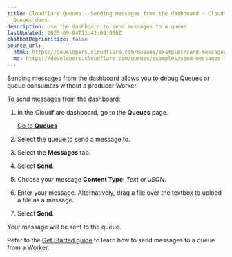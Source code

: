```yaml
---
title: Cloudflare Queues - Sending messages from the dashboard · Cloudflare
  Queues docs
description: Use the dashboard to send messages to a queue.
lastUpdated: 2025-09-04T11:41:09.000Z
chatbotDeprioritize: false
source_url:
  html: https://developers.cloudflare.com/queues/examples/send-messages-from-dash/
  md: https://developers.cloudflare.com/queues/examples/send-messages-from-dash/index.md
---
```


Sending messages from the dashboard allows you to debug Queues or queue consumers without a producer Worker.

To send messages from the dashboard:

1. In the Cloudflare dashboard, go to the **Queues** page.

   [Go to **Queues**](https://dash.cloudflare.com/?to=/:account/workers/queues)

2. Select the queue to send a message to.

3. Select the **Messages** tab.

4. Select **Send**.

5. Choose your message **Content Type**: *Text* or *JSON*.

6. Enter your message. Alternatively, drag a file over the textbox to upload a file as a message.

7. Select **Send**.

Your message will be sent to the queue.

Refer to the [Get Started guide](https://developers.cloudflare.com/queues/get-started/) to learn how to send messages to a queue from a Worker.
